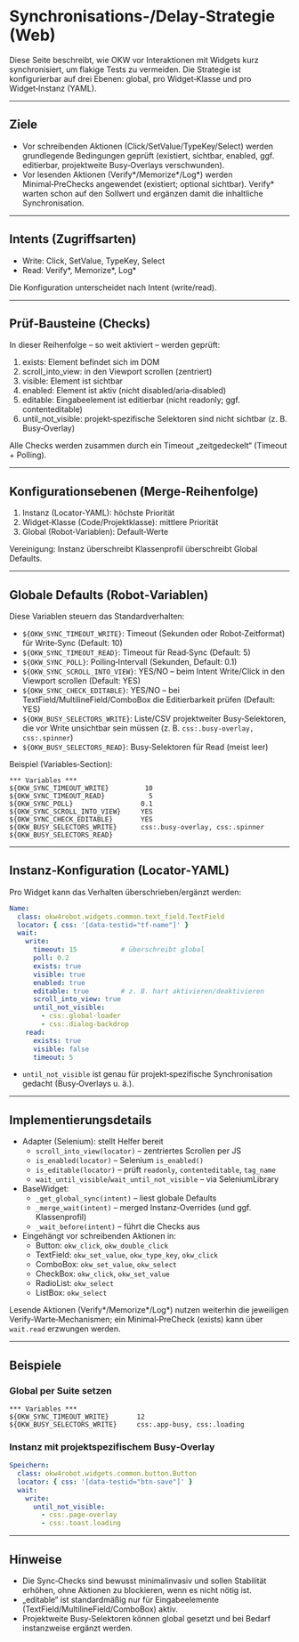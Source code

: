 # Synchronisations‑/Delay‑Strategie (Web)

Diese Seite beschreibt, wie OKW vor Interaktionen mit Widgets kurz synchronisiert, um flakige Tests zu vermeiden. Die Strategie ist konfigurierbar auf drei Ebenen: global, pro Widget‑Klasse und pro Widget‑Instanz (YAML).

---

## Ziele

- Vor schreibenden Aktionen (Click/SetValue/TypeKey/Select) werden grundlegende Bedingungen geprüft (existiert, sichtbar, enabled, ggf. editierbar, projektweite Busy‑Overlays verschwunden).
- Vor lesenden Aktionen (Verify*/Memorize*/Log*) werden Minimal‑PreChecks angewendet (existiert; optional sichtbar). Verify* warten schon auf den Sollwert und ergänzen damit die inhaltliche Synchronisation.

---

## Intents (Zugriffsarten)

- Write: Click, SetValue, TypeKey, Select
- Read: Verify*, Memorize*, Log*

Die Konfiguration unterscheidet nach Intent (write/read).

---

## Prüf‑Bausteine (Checks)

In dieser Reihenfolge – so weit aktiviert – werden geprüft:

1. exists: Element befindet sich im DOM
2. scroll_into_view: in den Viewport scrollen (zentriert)
3. visible: Element ist sichtbar
4. enabled: Element ist aktiv (nicht disabled/aria‑disabled)
5. editable: Eingabeelement ist editierbar (nicht readonly; ggf. contenteditable)
6. until_not_visible: projekt‑spezifische Selektoren sind nicht sichtbar (z. B. Busy‑Overlay)

Alle Checks werden zusammen durch ein Timeout „zeitgedeckelt“ (Timeout + Polling).

---

## Konfigurationsebenen (Merge‑Reihenfolge)

1. Instanz (Locator‑YAML): höchste Priorität
2. Widget‑Klasse (Code/Projektklasse): mittlere Priorität
3. Global (Robot‑Variablen): Default‑Werte

Vereinigung: Instanz überschreibt Klassenprofil überschreibt Global Defaults.

---

## Globale Defaults (Robot‑Variablen)

Diese Variablen steuern das Standardverhalten:

- `${OKW_SYNC_TIMEOUT_WRITE}`: Timeout (Sekunden oder Robot‑Zeitformat) für Write‑Sync (Default: 10)
- `${OKW_SYNC_TIMEOUT_READ}`: Timeout für Read‑Sync (Default: 5)
- `${OKW_SYNC_POLL}`: Polling‑Intervall (Sekunden, Default: 0.1)
- `${OKW_SYNC_SCROLL_INTO_VIEW}`: YES/NO – beim Intent Write/Click in den Viewport scrollen (Default: YES)
- `${OKW_SYNC_CHECK_EDITABLE}`: YES/NO – bei TextField/MultilineField/ComboBox die Editierbarkeit prüfen (Default: YES)
- `${OKW_BUSY_SELECTORS_WRITE}`: Liste/CSV projektweiter Busy‑Selektoren, die vor Write unsichtbar sein müssen (z. B. `css:.busy-overlay, css:.spinner`)
- `${OKW_BUSY_SELECTORS_READ}`: Busy‑Selektoren für Read (meist leer)

Beispiel (Variables‑Section):

```robotframework
*** Variables ***
${OKW_SYNC_TIMEOUT_WRITE}         10
${OKW_SYNC_TIMEOUT_READ}           5
${OKW_SYNC_POLL}                 0.1
${OKW_SYNC_SCROLL_INTO_VIEW}     YES
${OKW_SYNC_CHECK_EDITABLE}       YES
${OKW_BUSY_SELECTORS_WRITE}      css:.busy-overlay, css:.spinner
${OKW_BUSY_SELECTORS_READ}       
```

---

## Instanz‑Konfiguration (Locator‑YAML)

Pro Widget kann das Verhalten überschrieben/ergänzt werden:

```yaml
Name:
  class: okw4robot.widgets.common.text_field.TextField
  locator: { css: '[data-testid="tf-name"]' }
  wait:
    write:
      timeout: 15           # überschreibt global
      poll: 0.2
      exists: true
      visible: true
      enabled: true
      editable: true        # z. B. hart aktivieren/deaktivieren
      scroll_into_view: true
      until_not_visible:
        - css:.global-loader
        - css:.dialog-backdrop
    read:
      exists: true
      visible: false
      timeout: 5
```

- `until_not_visible` ist genau für projekt‑spezifische Synchronisation gedacht (Busy‑Overlays u. ä.).

---

## Implementierungsdetails

- Adapter (Selenium): stellt Helfer bereit
  - `scroll_into_view(locator)` – zentriertes Scrollen per JS
  - `is_enabled(locator)` – Selenium `is_enabled()`
  - `is_editable(locator)` – prüft `readonly`, `contenteditable`, `tag_name`
  - `wait_until_visible`/`wait_until_not_visible` – via SeleniumLibrary
- BaseWidget:
  - `_get_global_sync(intent)` – liest globale Defaults
  - `_merge_wait(intent)` – merged Instanz‑Overrides (und ggf. Klassenprofil)
  - `_wait_before(intent)` – führt die Checks aus
- Eingehängt vor schreibenden Aktionen in:
  - Button: `okw_click`, `okw_double_click`
  - TextField: `okw_set_value`, `okw_type_key`, `okw_click`
  - ComboBox: `okw_set_value`, `okw_select`
  - CheckBox: `okw_click`, `okw_set_value`
  - RadioList: `okw_select`
  - ListBox: `okw_select`

Lesende Aktionen (Verify*/Memorize*/Log*) nutzen weiterhin die jeweiligen Verify‑Warte‑Mechanismen; ein Minimal‑PreCheck (exists) kann über `wait.read` erzwungen werden.

---

## Beispiele

### Global per Suite setzen

```robotframework
*** Variables ***
${OKW_SYNC_TIMEOUT_WRITE}       12
${OKW_BUSY_SELECTORS_WRITE}     css:.app-busy, css:.loading
```

### Instanz mit projektspezifischem Busy‑Overlay

```yaml
Speichern:
  class: okw4robot.widgets.common.button.Button
  locator: { css: '[data-testid="btn-save"]' }
  wait:
    write:
      until_not_visible:
        - css:.page-overlay
        - css:.toast.loading
```

---

## Hinweise

- Die Sync‑Checks sind bewusst minimalinvasiv und sollen Stabilität erhöhen, ohne Aktionen zu blockieren, wenn es nicht nötig ist.
- „editable“ ist standardmäßig nur für Eingabeelemente (TextField/MultilineField/ComboBox) aktiv.
- Projektweite Busy‑Selektoren können global gesetzt und bei Bedarf instanzweise ergänzt werden.
